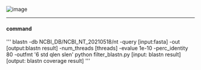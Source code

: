 ![image](https://github.com/user-attachments/assets/be04198f-ad9a-4163-97dd-fbb2c392b8a2)

----
#### __command__
'''
blastn -db NCBI_DB/NCBI_NT_20210518/nt -query [input:fasta] -out [output:blastn result] -num_threads [threads] -evalue 1e-10 -perc_identity 80 -outfmt '6 std qlen slen'
python filter_blastn.py [input: blastn result] [output: blastn coverage result]
'''
